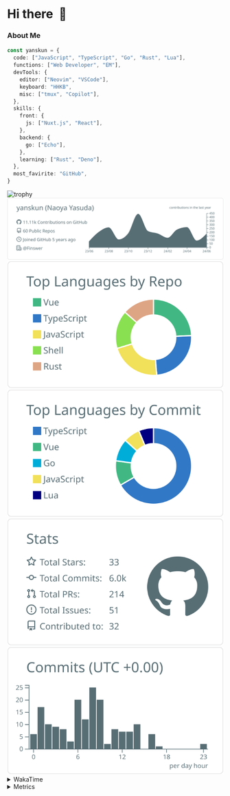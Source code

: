 # Hi there&nbsp; :wave:

### About Me

```ts
const yanskun = {
  code: ["JavaScript", "TypeScript", "Go", "Rust", "Lua"],
  functions: ["Web Developer", "EM"],
  devTools: {
    editor: ["Neovim", "VSCode"],
    keyboard: "HHKB",
    misc: ["tmux", "Copilot"],
  },
  skills: {
    front: {
      js: ["Nuxt.js", "React"],
    },
    backend: {
      go: ["Echo"],
    },
    learning: ["Rust", "Deno"],
  },
  most_favirite: "GitHub",
}
```
<!-- https://github.com/ryo-ma/github-profile-trophy -->
<img src="https://github-profile-trophy.vercel.app/?username=yanskun&theme=onedark&column=3" alt="trophy">

<!-- https://github.com/vn7n24fzkq/github-profile-summary-cards -->
<picture>
  <source media="(prefers-color-scheme: dark)" srcset="https://raw.githubusercontent.com/yanskun/yanskun/master/profile-summary-card-output/nord_dark/0-profile-details.svg">
 <img src="https://raw.githubusercontent.com/yanskun/yanskun/master/profile-summary-card-output/default/0-profile-details.svg">
</picture>
<br>
<picture>
  <source media="(prefers-color-scheme: dark)" srcset="https://raw.githubusercontent.com/yanskun/yanskun/master/profile-summary-card-output/nord_dark/1-repos-per-language.svg">
 <img src="https://raw.githubusercontent.com/yanskun/yanskun/master/profile-summary-card-output/default/1-repos-per-language.svg">
</picture>
<picture>
  <source media="(prefers-color-scheme: dark)" srcset="https://raw.githubusercontent.com/yanskun/yanskun/master/profile-summary-card-output/nord_dark/2-most-commit-language.svg">
 <img src="https://raw.githubusercontent.com/yanskun/yanskun/master/profile-summary-card-output/default/2-most-commit-language.svg">
</picture>
<br>
<picture>
  <source media="(prefers-color-scheme: dark)" srcset="https://raw.githubusercontent.com/yanskun/yanskun/master/profile-summary-card-output/nord_dark/3-stats.svg">
 <img src="https://raw.githubusercontent.com/yanskun/yanskun/master/profile-summary-card-output/default/3-stats.svg">
</picture>
<picture>
  <source media="(prefers-color-scheme: dark)" srcset="https://raw.githubusercontent.com/yanskun/yanskun/master/profile-summary-card-output/nord_dark/4-productive-time.svg">
 <img src="https://raw.githubusercontent.com/yanskun/yanskun/master/profile-summary-card-output/default/4-productive-time.svg">
</picture>

<details>
  <summary>WakaTime</summary>
<!--START_SECTION:waka-->
  
![Code Time](http://img.shields.io/badge/Code%20Time-887%20hrs%2019%20mins-blue)

**🐱 My GitHub Data** 

> 📦 127.8 kB Used in GitHub's Storage 
 > 
> 🏆 1,078 Contributions in the Year 2024
 > 
> 💼 Opted to Hire
 > 
> 📜 107 Public Repositories 
 > 
> 🔑 3 Private Repositories 
 > 
**I'm an Early 🐤** 

```text
🌞 Morning                18325 commits       ███░░░░░░░░░░░░░░░░░░░░░░   13.54 % 
🌆 Daytime                77534 commits       ██████████████░░░░░░░░░░░   57.28 % 
🌃 Evening                33251 commits       ██████░░░░░░░░░░░░░░░░░░░   24.56 % 
🌙 Night                  6258 commits        █░░░░░░░░░░░░░░░░░░░░░░░░   04.62 % 
```
📅 **I'm Most Productive on Wednesday** 

```text
Monday                   24071 commits       ████░░░░░░░░░░░░░░░░░░░░░   17.78 % 
Tuesday                  28842 commits       █████░░░░░░░░░░░░░░░░░░░░   21.31 % 
Wednesday                33926 commits       ██████░░░░░░░░░░░░░░░░░░░   25.06 % 
Thursday                 24114 commits       ████░░░░░░░░░░░░░░░░░░░░░   17.81 % 
Friday                   18480 commits       ███░░░░░░░░░░░░░░░░░░░░░░   13.65 % 
Saturday                 2698 commits        ░░░░░░░░░░░░░░░░░░░░░░░░░   01.99 % 
Sunday                   3237 commits        █░░░░░░░░░░░░░░░░░░░░░░░░   02.39 % 
```


📊 **This Week I Spent My Time On** 

```text
🕑︎ Time Zone: Asia/Tokyo

💬 Programming Languages: 
TypeScript               13 hrs 56 mins      █████████████████░░░░░░░░   69.19 % 
YAML                     2 hrs 41 mins       ███░░░░░░░░░░░░░░░░░░░░░░   13.38 % 
JSON                     1 hr 7 mins         █░░░░░░░░░░░░░░░░░░░░░░░░   05.57 % 
Markdown                 46 mins             █░░░░░░░░░░░░░░░░░░░░░░░░   03.81 % 
Go                       33 mins             █░░░░░░░░░░░░░░░░░░░░░░░░   02.74 % 

🔥 Editors: 
VS Code                  15 hrs 42 mins      ███████████████████░░░░░░   77.98 % 
Neovim                   4 hrs 26 mins       ██████░░░░░░░░░░░░░░░░░░░   22.02 % 

💻 Operating System: 
Mac                      20 hrs 8 mins       █████████████████████████   100.00 % 
```


 Last Updated on 20/06/2024 06:17:26 UTC
<!--END_SECTION:waka-->
</details>

<details>
  <summary>Metrics</summary>
  <img src="https://github.com/yanskun/yanskun/blob/main/github-metrics.svg" alt="Metrics">
</details>
